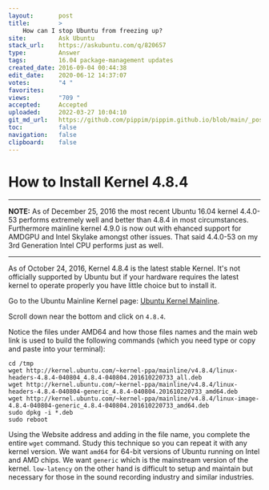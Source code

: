 ```yaml
---
layout:       post
title:        >
    How can I stop Ubuntu from freezing up?
site:         Ask Ubuntu
stack_url:    https://askubuntu.com/q/820657
type:         Answer
tags:         16.04 package-management updates
created_date: 2016-09-04 00:44:38
edit_date:    2020-06-12 14:37:07
votes:        "4 "
favorites:    
views:        "709 "
accepted:     Accepted
uploaded:     2022-03-27 10:04:10
git_md_url:   https://github.com/pippim/pippim.github.io/blob/main/_posts/2016/2016-09-04-How-can-I-stop-Ubuntu-from-freezing-up_.md
toc:          false
navigation:   false
clipboard:    false
---
```


# How to Install Kernel 4.8.4


----------


**NOTE:** As of December 25, 2016 the most recent Ubuntu 16.04 kernel 4.4.0-53 performs extremely well and better than 4.8.4 in most circumstances. Furthermore mainline kernel 4.9.0 is now out with ehanced support for AMDGPU and Intel Skylake amongst other issues. That said 4.4.0-53 on my 3rd Generation Intel CPU performs just as well.


----------


As of October 24, 2016, Kernel 4.8.4 is the latest stable Kernel. It's not officially supported by Ubuntu but if your hardware requires the latest kernel to operate properly you have little choice but to install it.

Go to the Ubuntu Mainline Kernel page: [Ubuntu Kernel Mainline][1].

Scroll down near the bottom and click on `4.8.4`.

Notice the files under AMD64 and how those files names and the main web link is used to build the following commands (which you need type or copy and paste into your terminal):

``` 
cd /tmp
wget http://kernel.ubuntu.com/~kernel-ppa/mainline/v4.8.4/linux-headers-4.8.4-040804_4.8.4-040804.201610220733_all.deb
wget http://kernel.ubuntu.com/~kernel-ppa/mainline/v4.8.4/linux-headers-4.8.4-040804-generic_4.8.4-040804.201610220733_amd64.deb
wget http://kernel.ubuntu.com/~kernel-ppa/mainline/v4.8.4/linux-image-4.8.4-040804-generic_4.8.4-040804.201610220733_amd64.deb
sudo dpkg -i *.deb
sudo reboot
```

Using the Website address and adding in the file name, you complete the entire `wget` command. Study this technique so you can repeat it with any kernel version. We want `amd64` for 64-bit versions of Ubuntu running on Intel and AMD chips. We want `generic` which is the mainstream version of the kernel. `low-latency` on the other hand is difficult to setup and maintain but necessary for those in the sound recording industry and similar industries.


  [1]: http://kernel.ubuntu.com/~kernel-ppa/mainline/
